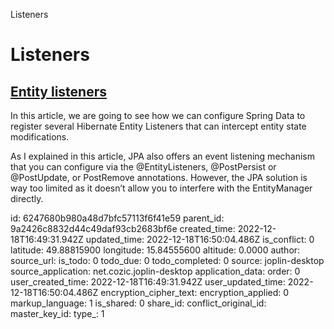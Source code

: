 Listeners

# Listeners

## [**Entity listeners**](https://vladmihalcea.com/spring-hibernate-entity-listeners/?utm_source=Vlad+Mihalcea%27s+Newsletter&utm_campaign=a2417adaf0-EMAIL_CAMPAIGN_2019_01_16_07_29_COPY_01&utm_medium=email&utm_term=0_7a1c643a85-a2417adaf0-219384146)
In this article, we are going to see how we can configure Spring Data to register several Hibernate Entity Listeners that can intercept entity state modifications.

As I explained in this article, JPA also offers an event listening mechanism that you can configure via the @EntityListeners, @PostPersist or @PostUpdate, or PostRemove annotations. However, the JPA solution is way too limited as it doesn’t allow you to interfere with the EntityManager directly.

id: 6247680b980a48d7bfc57113f6f41e59
parent_id: 9a2426c8832d44c49daf93cb2683bf6e
created_time: 2022-12-18T16:49:31.942Z
updated_time: 2022-12-18T16:50:04.486Z
is_conflict: 0
latitude: 49.88815900
longitude: 15.84555600
altitude: 0.0000
author: 
source_url: 
is_todo: 0
todo_due: 0
todo_completed: 0
source: joplin-desktop
source_application: net.cozic.joplin-desktop
application_data: 
order: 0
user_created_time: 2022-12-18T16:49:31.942Z
user_updated_time: 2022-12-18T16:50:04.486Z
encryption_cipher_text: 
encryption_applied: 0
markup_language: 1
is_shared: 0
share_id: 
conflict_original_id: 
master_key_id: 
type_: 1